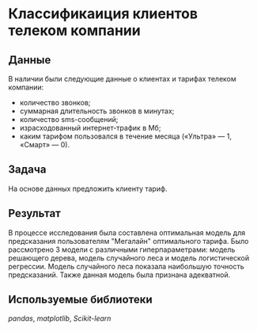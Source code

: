 # Классификаиция клиентов телеком компании

## Данные

В наличии были следующие данные о клиентах и тарифах телеком компании:

- количество звонков;
- суммарная длительность звонков в минутах;
- количество sms-сообщений;
- израсходованный интернет-трафик в Мб;
- каким тарифом пользовался в течение месяца («Ультра» — 1, «Смарт» — 0).

## Задача

На основе данных предложить клиенту тариф.

## Результат

В процессе исследования была составлена оптимальная модель для предсказания пользователям "Мегалайн" оптимального тарифа. Было рассмотрено 3 модели с различными гиперпараметрами: модель решающего дерева, модель случайного леса и модель логистической регрессии. Модель случайного леса показала наибольшую точность предсказаний. Также данная модель была признана адекватной.

## Используемые библиотеки
*pandas*, *matplotlib*, *Scikit-learn*
